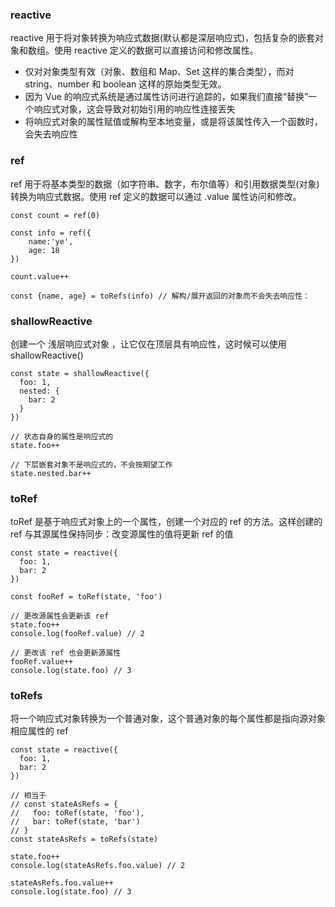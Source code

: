 ### reactive

reactive 用于将对象转换为响应式数据(默认都是深层响应式)，包括复杂的嵌套对象和数组。使用 reactive 定义的数据可以直接访问和修改属性。

- 仅对对象类型有效（对象、数组和 Map、Set 这样的集合类型），而对 string、number 和 boolean 这样的原始类型无效。
- 因为 Vue 的响应式系统是通过属性访问进行追踪的，如果我们直接“替换”一个响应式对象，这会导致对初始引用的响应性连接丢失
- 将响应式对象的属性赋值或解构至本地变量，或是将该属性传入一个函数时，会失去响应性

### ref

ref 用于将基本类型的数据（如字符串、数字，布尔值等）和引用数据类型(对象) 转换为响应式数据。使用 ref 定义的数据可以通过 .value 属性访问和修改。

```
const count = ref(0)

const info = ref({
    name:'ye',
    age: 18
})

count.value++

const {name, age} = toRefs(info) // 解构/展开返回的对象而不会失去响应性：
```

### shallowReactive

创建一个 浅层响应式对象 ，让它仅在顶层具有响应性，这时候可以使用 shallowReactive()

```
const state = shallowReactive({
  foo: 1,
  nested: {
    bar: 2
  }
})

// 状态自身的属性是响应式的
state.foo++

// 下层嵌套对象不是响应式的，不会按期望工作
state.nested.bar++
```

### toRef

toRef 是基于响应式对象上的一个属性，创建一个对应的 ref 的方法。这样创建的 ref 与其源属性保持同步：改变源属性的值将更新 ref 的值

```
const state = reactive({
  foo: 1,
  bar: 2
})

const fooRef = toRef(state, 'foo')

// 更改源属性会更新该 ref
state.foo++
console.log(fooRef.value) // 2

// 更改该 ref 也会更新源属性
fooRef.value++
console.log(state.foo) // 3

```

### toRefs

将一个响应式对象转换为一个普通对象，这个普通对象的每个属性都是指向源对象相应属性的 ref

```
const state = reactive({
  foo: 1,
  bar: 2
})

// 相当于
// const stateAsRefs = {
//   foo: toRef(state, 'foo'),
//   bar: toRef(state, 'bar')
// }
const stateAsRefs = toRefs(state)

state.foo++
console.log(stateAsRefs.foo.value) // 2

stateAsRefs.foo.value++
console.log(state.foo) // 3

```
